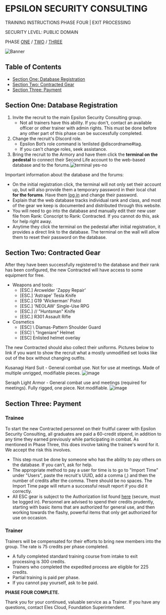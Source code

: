 # EPSILON SECURITY CONSULTING

TRAINING INSTRUCTIONS
PHASE FOUR | EXIT PROCESSING

SECURITY LEVEL: PUBLIC DOMAIN

PHASE [ONE](https://github.com/ElesCloud/ESCDocuments/blob/main/Training_PhaseOne.md) / [TWO](https://github.com/ElesCloud/ESCDocuments/blob/main/Training_PhaseTwo.md) / [THREE](https://github.com/ElesCloud/ESCDocuments/edit/main/Training_PhaseThree.md)

![Banner](https://github.com/ElesCloud/ESCHandbook/blob/main/TYYGtcn.jpg)

## Table of Contents
  - [Section One: Database Registration](#section-one-database-registration)
  - [Section Two: Contracted Gear](#section-two-contracted-gear)
  - [Section Three: Payment](#section-three-payment)


## Section One: Database Registration
1. Invite the recruit to the main Epsilon Security Consulting group.
   - Not all trainers have this ability. If you don't, contact an available officer or other trainer with admin rights. This must be done before any other part of this phase can be successfully completed.
2. Change the recruit's DIscord role.
   - Epsilon Bot’s role command is !enlisted @discordname#tag.
   - If you can't change roles, seek assistance.
3. Bring the recruit to the Armory and have them click the **terminal on the pedestal** to connect their Second Life account to the web-based database and to the forums.![terminal yes-no](https://user-images.githubusercontent.com/71983240/148656441-adaa8a04-beb3-4b41-b6d1-9203a1fdbfb6.png)


Important information about the database and the forums:
- On the initial registration click, the terminal will not only set their account up, but will also provide them a temporary password in their local chat **for the forums**. Have them [log in](https://epsilonsecurityconsulting.net/index.php) and change their password.
- Explain that the web database tracks individual rank and class, and most of the gear we keep is documented and distributed through this website.
- You will need to go into the database and manually edit their new user file from Rank: Conscript to Rank: Contracted. If you cannot do this, ask for help right away.
- Anytime they click the terminal on the pedestal after initial registration, it provides a direct link to the database. The terminal on the wall will allow them to reset their password on the database.


## Section Two: Contracted Gear

After they have been successfully registered to the database and their rank has been configured, the new Contracted will have access to some equipment for free.
- Weapons and tools:
  - [ESC.] Arcwelder 'Zappy Repair'
  - [ESC.] 'Astrape' Tesla Knife
  - [ESC.] G19 'Wickerman' Pistol
  - [ESC.] 'NEOLAW' Single-Use RPG
  - [ESC.] // "Huntsman" Knife
  - [ESC.] R301 Assault Rifle 
- Cosmetics
  - [ESC] \\ Diamas-Pattern Shoulder Guard
  - [ESC] \\ "Ingeniare" Helmet
  - [ESC] Enlisted helmet overlay

The new Contracted should also collect their uniforms. Pictures below to link if you want to show the recruit what a mostly unmodified set looks like out of the box without changing outfits.

Kusanagi Hard Suit - General combat use. Not for use at meetings. Made of multiple unrigged, modifiable pieces.
![image](https://user-images.githubusercontent.com/71983240/148656770-0f66a1ef-b922-4e4e-84ed-e0ee4ac30f5d.png)

Seraph Light Armor - General combat use and meetings (required for meetings). Fully rigged, one piece. Not modifiable.
![image](https://user-images.githubusercontent.com/71983240/148656913-7824c117-e7d3-45ec-bcc2-39f155b2f3ec.png)


## Section Three: Payment

### Trainee
To start the new Contracted personnel on their fruitful career with Epsilon Security Consulting, all graduates are paid a 60-credit stipend, in addition to any time they earned previously while participating in combat. As mentioned in Phase Three, this does involve taking the trainee's word for it. We accept the risk this involves.
- This step must be done by someone who has the ability to pay others on the database. If you can't, ask for help.
- The appropriate method to pay a user for time is to go to "Import Time" under "Users", paste the recruit's UUID, add a comma (,) and then the number of credits after the comma. There should be no spaces. The Import Time page will return a successful result report if you did it correctly.
- All ESC gear is subject to the Authorization list found [here](https://epsilonsecurityconsulting.net/viewforum.php?f=10) (secure, must be logged in). Personnel are advised to spend their credits prudently, starting with basic items that are authorized for general use, and then working towards the flashy, powerful items that only get authorized for use on occasion.

### Trainer
Trainers will be compensated for their efforts to bring new members into the group. The rate is 75 credits per phase completed.
- A fully completed standard training course from intake to exit processing is 300 credits.
- Trainers who completed the expedited process are eligible for 225 credits. 
- Partial training is paid per phase.
- If you cannot pay yourself, ask to be paid.

**PHASE FOUR COMPLETE.** 

Thank you for your continued, valuable service as a Trainer. If you have any questions, contact Eles Cloud, Foundation Superintendent.
